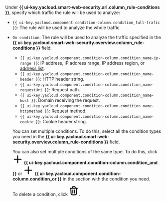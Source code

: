 Under **{{ ui-key.yacloud.smart-web-security.arl.column_rule-conditions }}**, specify which traffic the rule will be used to analyze:
* `{{ ui-key.yacloud.component.condition-column.condition_full-trafic }}`: The rule will be used to analyze the whole traffic.
* `On condition`: The rule will be used to analyze the traffic specified in the **{{ ui-key.yacloud.smart-web-security.overview.column_rule-conditions }}** field:
    * `{{ ui-key.yacloud.component.condition-column.condition_name-ip-range }}`: IP address, IP address range, IP address region, or [address list](../../smartwebsecurity/concepts/lists.md).
    * `{{ ui-key.yacloud.component.condition-column.condition_name-header }}`: HTTP header string.
    * `{{ ui-key.yacloud.component.condition-column.condition_name-requestUri }}`: Request path.
    * `{{ ui-key.yacloud.component.condition-column.condition_name-host }}`: Domain receiving the request.
    * `{{ ui-key.yacloud.component.condition-column.condition_name-httpMethod }}`: Request method.
    * `{{ ui-key.yacloud.component.condition-column.condition_name-cookie }}`: Cookie header string.

    You can set multiple conditions. To do this, select all the condition types you need in the **{{ ui-key.yacloud.smart-web-security.overview.column_rule-conditions }}** field.

    You can also set multiple conditions of the same type. To do this, click ![plus-sign](../../_assets/console-icons/plus.svg) **{{ ui-key.yacloud.component.condition-column.condition_and }}** or ![plus-sign](../../_assets/console-icons/plus.svg) **{{ ui-key.yacloud.component.condition-column.condition_or }}** in the section with the condition you need.

    To delete a condition, click ![options](../../_assets/console-icons/trash-bin.svg).